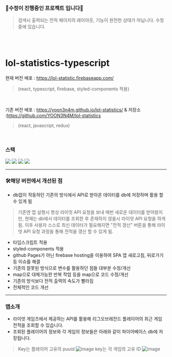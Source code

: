 ### 🚧수정이 진행중인 프로젝트 입니다🚧
> 검색시 출력되는 전적 페이지의 레이아웃, 기능이 완전한 상태가 아닙니다.
> 수정중에 있습니다.
<br>
<br>


# lol-statistics-typescript

현재 버전 배포 : https://lol-statistic.firebaseapp.com/
> (react, typescript, firebase, styled-components 적용)
<br>

기존 버전 배포 : https://yoon3n4m.github.io/lol-statistics/ & 저장소 :https://github.com/YOON3N4M/lol-statistics 
> (react, javascript, redux)

<br>

### 스택
<img src="https://img.shields.io/badge/React-61DAFB?style=for-the-badge&logo=React&logoColor=white">  <img src="https://img.shields.io/badge/typescript-3178C6?style=for-the-badge&logo=typescript&logoColor=white"> <img src="https://img.shields.io/badge/firebase-FFCA28?style=for-the-badge&logo=firebase&logoColor=white"> <img src="https://img.shields.io/badge/styled components-DB7093?style=for-the-badge&logo=styled-components&logoColor=white">
<hr>

### 🛠️해당 버전에서 개선된 점
* db없이 작동하던 기존의 방식에서 API로 받아온 데이터를 db에 저장하며 활용 할 수 있게 됨
> 기존엔 앱 실행시 항상 라이엇 API 요청을 보내 매번 새로운 데이터를 받아왔지만, 현재는 db에서 데이터를 조회한 후 존재하지 않을시 라이엇 API 요청을 하게 됨.
> 이후 사용자 스스로 최신 데이터가 필요해지면 "전적 갱신" 버튼을 통해 라이엇 API 요청 과정을 통해 전적을 갱신 할 수 있게 됨.
* 타입스크립트 적용
* styled-components 적용
* github Pages가 아닌 firebase hosting을 이용하여 SPA 앱 새로고침, 뒤로가기 등 이슈를 해결
* 기존의 잘못된 방식으로 변수를 활용하던 점들 대부분 수정/개선
* map으로 대체가능한 반복 작업 등을 map으로 코드 수정/개선
* 기존의 방식보다 전적 출력의 속도가 빨라짐
* 전체적인 코드 개선

<hr>

### 앱소개

* 라이엇 게임즈에서 제공하는 API를 활용해 리그오브레전드 플레이어의 최근 게임 전적을 조회할 수 있습니다.
* 조회된 플레이어의 정보와 각 게임의 정보들은 아래와 같이 파이어베이스 db에 저장됩니다.
> Key는 플레이어 고유의 puuid
> ![image](https://user-images.githubusercontent.com/115640584/228858451-b13a8ac1-d14f-43aa-9d67-02fcda78674f.png)
> key는 각 게임의 고유 ID
> ![image](https://user-images.githubusercontent.com/115640584/228858610-4d412657-58ab-41af-8e6e-61a110f0ae18.png)


